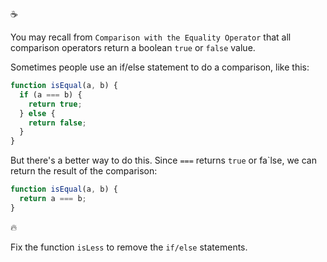 :coffee:

You may recall from `Comparison with the Equality Operator` that all comparison operators return a boolean `true` or `false` value.

Sometimes people use an if/else statement to do a comparison, like this:

```javascript
function isEqual(a, b) {
  if (a === b) {
    return true;
  } else {
    return false;
  }
}
```

But there's a better way to do this. Since `===` returns `true` or fa`lse, we can return the result of the comparison:

```javascript
function isEqual(a, b) {
  return a === b;
}
```

:fire:

Fix the function `isLess` to remove the `if/else` statements.

